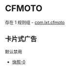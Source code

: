 # CFMOTO

存在 1 规则组 - [com.lxt.cfmoto](/src/apps/com.lxt.cfmoto.ts)

## 卡片式广告

默认禁用

- [快照-0](https://i.gkd.li/import/13401967)

